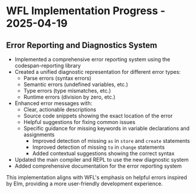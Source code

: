 # WFL Implementation Progress - 2025-04-19
    
## Error Reporting and Diagnostics System
    
- Implemented a comprehensive error reporting system using the codespan-reporting library
- Created a unified diagnostic representation for different error types:
  - Parse errors (syntax errors)
  - Semantic errors (undefined variables, etc.)
  - Type errors (type mismatches, etc.)
  - Runtime errors (division by zero, etc.)
- Enhanced error messages with:
  - Clear, actionable descriptions
  - Source code snippets showing the exact location of the error
  - Helpful suggestions for fixing common issues
  - Specific guidance for missing keywords in variable declarations and assignments
    - Improved detection of missing `as` in `store` and `create` statements
    - Improved detection of missing `to` in `change` statements
    - Added contextual suggestions showing the correct syntax
- Updated the main compiler and REPL to use the new diagnostic system
- Added comprehensive documentation for the error reporting system
    
This implementation aligns with WFL's emphasis on helpful errors inspired by Elm, providing a more user-friendly development experience.
